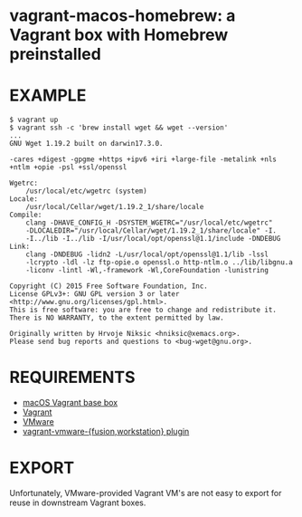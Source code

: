 # vagrant-macos-homebrew: a Vagrant box with Homebrew preinstalled

# EXAMPLE

```console
$ vagrant up
$ vagrant ssh -c 'brew install wget && wget --version'
...
GNU Wget 1.19.2 built on darwin17.3.0.

-cares +digest -gpgme +https +ipv6 +iri +large-file -metalink +nls
+ntlm +opie -psl +ssl/openssl

Wgetrc:
    /usr/local/etc/wgetrc (system)
Locale:
    /usr/local/Cellar/wget/1.19.2_1/share/locale
Compile:
    clang -DHAVE_CONFIG_H -DSYSTEM_WGETRC="/usr/local/etc/wgetrc"
    -DLOCALEDIR="/usr/local/Cellar/wget/1.19.2_1/share/locale" -I.
    -I../lib -I../lib -I/usr/local/opt/openssl@1.1/include -DNDEBUG
Link:
    clang -DNDEBUG -lidn2 -L/usr/local/opt/openssl@1.1/lib -lssl
    -lcrypto -ldl -lz ftp-opie.o openssl.o http-ntlm.o ../lib/libgnu.a
    -liconv -lintl -Wl,-framework -Wl,CoreFoundation -lunistring

Copyright (C) 2015 Free Software Foundation, Inc.
License GPLv3+: GNU GPL version 3 or later
<http://www.gnu.org/licenses/gpl.html>.
This is free software: you are free to change and redistribute it.
There is NO WARRANTY, to the extent permitted by law.

Originally written by Hrvoje Niksic <hniksic@xemacs.org>.
Please send bug reports and questions to <bug-wget@gnu.org>.
```

# REQUIREMENTS

* [macOS Vagrant base box](https://github.com/mcandre/packer-templates/tree/master/macos)
* [Vagrant](https://www.vagrantup.com)
* [VMware](https://www.vmware.com)
* [vagrant-vmware-{fusion,workstation} plugin](https://www.vagrantup.com/vmware/index.html)

# EXPORT

Unfortunately, VMware-provided Vagrant VM's are not easy to export for reuse in downstream Vagrant boxes.
